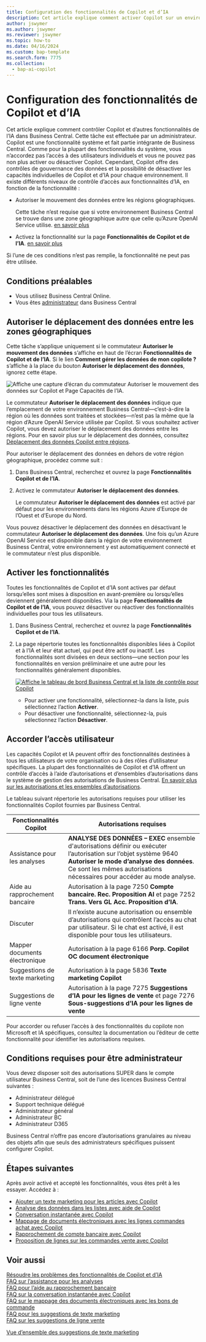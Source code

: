 ```yaml
---
title: Configuration des fonctionnalités de Copilot et d’IA
description: Cet article explique comment activer Copilot sur un environnement.
author: jswymer
ms.author: jswymer
ms.reviewer: jswymer
ms.topic: how-to
ms.date: 04/16/2024
ms.custom: bap-template
ms.search.form: 7775
ms.collection:
  - bap-ai-copilot
---
```


# Configuration des fonctionnalités de Copilot et d’IA 

<!--[!INCLUDE[ai-preview](includes/ai-preview.md)]-->

<!--This article explains how you can control the ability to create AI-powered item marketing text with Copilot for your organization. This task is done by an admin. There are two requirements that you must fulfill to make the feature available to users:-->

Cet article explique comment contrôler Copilot et d’autres fonctionnalités de l’IA dans Business Central. Cette tâche est effectuée par un administrateur. Copilot est une fonctionnalité système et fait partie intégrante de Business Central. Comme pour la plupart des fonctionnalités du système, vous n’accordez pas l’accès à des utilisateurs individuels et vous ne pouvez pas non plus activer ou désactiver Copilot. Cependant, Copilot offre des contrôles de gouvernance des données et la possibilité de désactiver les capacités individuelles de Copilot et d’IA pour chaque environnement. Il existe différents niveaux de contrôle d’accès aux fonctionnalités d’IA, en fonction de la fonctionnalité :

- Autoriser le mouvement des données entre les régions géographiques.

  Cette tâche n’est requise que si votre environnement Business Central se trouve dans une zone géographique autre que celle qu’Azure OpenAI Service utilise. [en savoir plus](#allow-data-movement-across-geographies)

- Activez la fonctionnalité sur la page **Fonctionnalités de Copilot et de l’IA**. [en savoir plus](#activate-features)

<!-- For 2024 there are no AI features governed by **Feature Management**, so this section is not shown
- Enable the specific feature if it's governed by **Feature Management**.

  Check whether  of 2024 release wave 1, chat with Copilot, marketing text suggestions, and bank account reconciliation assist features are included under **Feature Management**. [Learn more](#enable-feature-in-feature-management)
<!-- 
- Enable the specific feature, if it's still governed by **Feature Management**.

  In 2023 release wave 2, both the marketing text suggestions and bank account reconciliation assist features are included under **Feature Management**. [Learn more](#enable-feature-in-feature-management)-->

Si l’une de ces conditions n’est pas remplie, la fonctionnalité ne peut pas être utilisée.

## Conditions préalables

- Vous utilisez Business Central Online.
- Vous êtes [administrateur](#requirements-for-being-an-administrator) dans Business Central

## Autoriser le déplacement des données entre les zones géographiques

Cette tâche s’applique uniquement si le commutateur **Autoriser le mouvement des données** s’affiche en haut de l’écran **Fonctionnalités de Copilot et de l’IA**. Si le lien **Comment gérer les données de mon copilote ?** s’affiche à la place du bouton **Autoriser le déplacement des données**, ignorez cette étape.

![Affiche une capture d’écran du commutateur Autoriser le mouvement des données sur Copilot et Page Capacités de l’IA.](media/allow-data-movement-v2.png)

Le commutateur **Autoriser le déplacement des données** indique que l’emplacement de votre environnement Business Central&mdash;c’est-à-dire la région où les données sont traitées et stockées&mdash;n’est pas la même que la région d’Azure OpenAI Service utilisée par Copilot. Si vous souhaitez activer Copilot, vous devez autoriser le déplacement des données entre les régions. Pour en savoir plus sur le déplacement des données, consultez [Déplacement des données Copilot entre régions](ai-copilot-data-movement.md). 

Pour autoriser le déplacement des données en dehors de votre région géographique, procédez comme suit :

1. Dans Business Central, recherchez et ouvrez la page **Fonctionnalités Copilot et de l’IA**.
1. Activez le commutateur **Autoriser le déplacement des données**.

   Le commutateur **Autoriser le déplacement des données** est activé par défaut pour les environnements dans les régions Azure d’Europe de l’Ouest et d’Europe du Nord.

Vous pouvez désactiver le déplacement des données en désactivant le commutateur **Autoriser le déplacement des données**. Une fois qu’un Azure OpenAI Service est disponible dans la région de votre environnement Business Central, votre environnement y est automatiquement connecté et le commutateur n’est plus disponible.

<!-- Don't review
| Australia, United Kingdom, United States | Within the respective geographical region |
| Europe, France, Germany, Norway, Switzerland  | Sweden or Switzerland |
| Asia Pacific, Brazil, Canada, India, Japan, Singapore, South Africa, South Korea, United Arab Emirates  | United States |-->



<!--Note

If your environment is hosted in North America, Copilot will use an Azure OpenAI endpoint in North America to process your data.
If your environment is hosted in Europe, Copilot will use an Azure OpenAI endpoint in Europe to process your data.
If your environment is hosted anywhere else, Copilot will use an Azure OpenAI endpoint outside of the region in which the environment is hosted.
To opt in 

Copilot and other AI capabilities use Azure OpenAI Service.  and are provided by default to only those customers with environments that have United States as their geography for data processing and storage. While the Azure OpenAI Service is available in multiple geographies including Australia, Canada, United States, France, Japan and UK, Copilot does not follow the same regional rollout schedule.

Meanwhile, customers with environments outside the United States can use Copilot AI features by opting in to share relevant data with the Azure OpenAI Service in United States or Switzerland.

The information in the following table outlines the Azure OpenAI service that's used by the Copilot services based on the geography of their Dynamics 365 environment when they opt-in to share data.-->

## Activer les fonctionnalités

Toutes les fonctionnalités de Copilot et d’IA sont actives par défaut lorsqu’elles sont mises à disposition en avant-première ou lorsqu’elles deviennent généralement disponibles. Via la page **Fonctionnalités de Copilot et de l’IA**, vous pouvez désactiver ou réactiver des fonctionnalités individuelles pour tous les utilisateurs.

1. Dans Business Central, recherchez et ouvrez la page **Fonctionnalités Copilot et de l’IA**.

1. La page répertorie toutes les fonctionnalités disponibles liées à Copilot et à l’IA et leur état actuel, qui peut être actif ou inactif. Les fonctionnalités sont divisées en deux sections&mdash;une section pour les fonctionnalités en version préliminaire et une autre pour les fonctionnalités généralement disponibles. 

   [![Affiche le tableau de bord Business Central et la liste de contrôle pour Copilot](media/copilot-and-ai-capabilties-page.svg)](media/copilot-and-ai-capabilties-page.svg#lightbox)

   - Pour activer une fonctionnalité, sélectionnez-la dans la liste, puis sélectionnez l’action **Activer**.
   - Pour désactiver une fonctionnalité, sélectionnez-la, puis sélectionnez l’action **Désactiver**. 

<!-- don't review 

<!-- For 2024 there are no AI features governed by **Feature Management**, so this section is not shown
## Enable feature in Feature Management

When individual Copilot capabilities are released in Business Central minor updates, these capabilities are optional until the next major update. **Feature Management** is used to turn on or off features that are in preview, like bank reconciliation, and some features that are generally available, like marketing text suggestions. [Learn more about feature management](/dynamics365/business-central/dev-itpro/administration/feature-management).

1. In Business Central, search for and open the **Feature Management** page.
2. To enable a feature, set the **Enabled for** column to **All users**. To disable a feature, set the **Enabled for** column to **None**. Use the following table to help you determine the switch that applies to the Copilot and AI capability you want to enable:

   - **Feature Preview: Bank account reconciliation with Copilot** enables the bank account reconciliation assist feature.
   - **Feature Preview: Chat with Copilot** enables the chat with Copilot feature.
   - **Feature preview: Create AI-powered product descriptions with Copilot** enables the marketing text suggestions feature.

   For more information about feature management in general, go to [Feature Management](/dynamics365/business-central/dev-itpro/administration/feature-management).-->

## Accorder l’accès utilisateur

Les capacités Copilot et IA peuvent offrir des fonctionnalités destinées à tous les utilisateurs de votre organisation ou à des rôles d’utilisateur spécifiques. La plupart des fonctionnalités de Copilot et d’IA offrent un contrôle d’accès à l’aide d’autorisations et d’ensembles d’autorisations dans le système de gestion des autorisations de Business Central. [En savoir plus sur les autorisations et les ensembles d’autorisations](ui-define-granular-permissions.md).

Le tableau suivant répertorie les autorisations requises pour utiliser les fonctionnalités Copilot fournies par Business Central.

|Fonctionnalités Copilot|Autorisations requises|
|-|-|
|Assistance pour les analyses|**ANALYSE DES DONNÉES – EXEC** ensemble d'autorisations définir ou exécuter l’autorisation sur l’objet système 9640 **Autoriser le mode d’analyse des données**. Ce sont les mêmes autorisations nécessaires pour accéder au mode analyse.|
|Aide au rapprochement bancaire|Autorisation à la page 7250 **Compte bancaire. Rec. Proposition AI** et page 7252 **Trans. Vers GL Acc. Proposition d’IA**.|
|Discuter |Il n’existe aucune autorisation ou ensemble d’autorisations qui contrôlent l’accès au chat par utilisateur. Si le chat est activé, il est disponible pour tous les utilisateurs.|
|Mapper documents électronique |Autorisation à la page 6166 **Porp. Copilot OC document électronique**|
|Suggestions de texte marketing |Autorisation à la page 5836 **Texte marketing Copilot**|
|Suggestions de ligne vente |Autorisation à la page 7275 **Suggestions d’IA pour les lignes de vente** et page 7276 **Sous-suggestions d’IA pour les lignes de vente**|

Pour accorder ou refuser l’accès à des fonctionnalités du copilote non Microsoft et IA spécifiques, consultez la documentation ou l’éditeur de cette fonctionnalité pour identifier les autorisations requises.

## Conditions requises pour être administrateur

Vous devez disposer soit des autorisations SUPER dans le compte utilisateur Business Central, soit de l’une des licences Business Central suivantes :

- Administrateur délégué
- Support technique délégué
- Administrateur général
- Administrateur BC
- Administrateur D365

Business Central n’offre pas encore d’autorisations granulaires au niveau des objets afin que seuls des administrateurs spécifiques puissent configurer Copilot.

## Étapes suivantes

Après avoir activé et accepté les fonctionnalités, vous êtes prêt à les essayer. Accédez à :

- [Ajouter un texte marketing pour les articles avec Copilot](item-marketing-text.md)
- [Analyse des données dans les listes avec aide de Copilot](analysis-assist.md)  
- [Conversation instantanée avec Copilot](chat-with-copilot.md)
- [Mappage de documents électroniques avec les lignes commandes achat avec Copilot](map-edocuments-with-copilot.md)
- [Rapprochement de compte bancaire avec Copilot](bank-reconciliation-with-copilot.md)
- [Proposition de lignes sur les commandes vente avec Copilot](sales-suggest-sales-lines-with-copilot.md)  

## Voir aussi

[Résoudre les problèmes des fonctionnalités de Copilot et d’IA](ai-copilot-troubleshooting.md)  
[FAQ sur l’assistance pour les analyses](faqs-analysis-assist.md)  
[FAQ pour l’aide au rapprochement bancaire](faqs-bank-reconciliation.md)  
[FAQ sur la conversation instantanée avec Copilot](faqs-chat-with-copilot.md)  
[FAQ sur le mappage des documents électroniques avec les bons de commande](faqs-map-edocuments.md)  
[FAQ pour les suggestions de texte marketing](faqs-marketing-text.md)  
[FAQ sur les suggestions de ligne vente](faq-sales-suggest-sales-lines-with-copilot.md)  

[Vue d’ensemble des suggestions de texte marketing](ai-overview.md)  